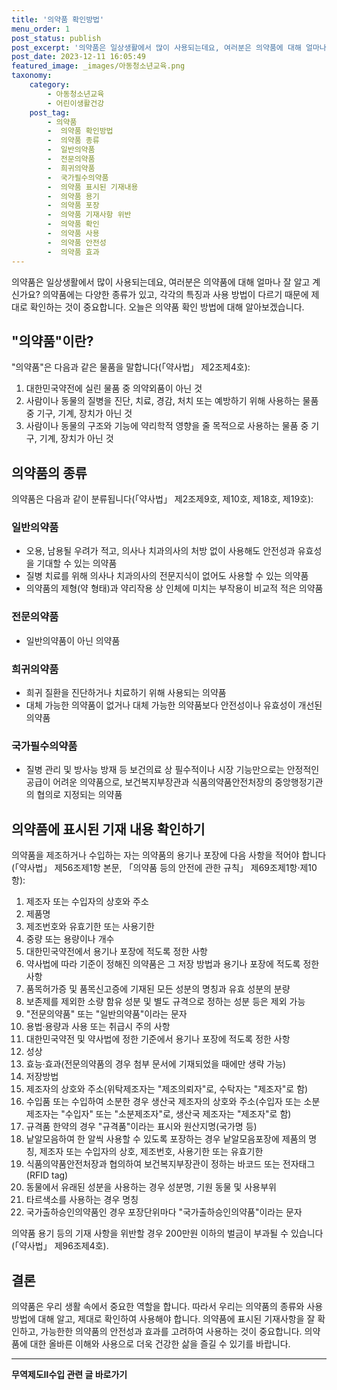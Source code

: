 ```yaml
---
title: '의약품 확인방법'
menu_order: 1
post_status: publish
post_excerpt: '의약품은 일상생활에서 많이 사용되는데요, 여러분은 의약품에 대해 얼마나 잘 알고 계신가요  의약품에는 다양한 종류가 있고, 각각의 특징과 사용 방법이 다르기 때문에 제대로 확인하는 것이 중요합니다. 오늘은 의약품 확인 방법에 대해 알아보겠습니다.'
post_date: 2023-12-11 16:05:49
featured_image: _images/아동청소년교육.png
taxonomy:
    category:
        - 아동청소년교육
        - 어린이생활건강
    post_tag:
        - 의약품
        -  의약품 확인방법
        -  의약품 종류
        -  일반의약품
        -  전문의약품
        -  희귀의약품
        -  국가필수의약품
        -  의약품 표시된 기재내용
        -  의약품 용기
        -  의약품 포장
        -  의약품 기재사항 위반
        -  의약품 확인
        -  의약품 사용
        -  의약품 안전성
        -  의약품 효과
---
```



의약품은 일상생활에서 많이 사용되는데요, 여러분은 의약품에 대해 얼마나 잘 알고 계신가요? 의약품에는 다양한 종류가 있고, 각각의 특징과 사용 방법이 다르기 때문에 제대로 확인하는 것이 중요합니다. 오늘은 의약품 확인 방법에 대해 알아보겠습니다.

## "의약품"이란?

"의약품"은 다음과 같은 물품을 말합니다(「약사법」 제2조제4호):

1. 대한민국약전에 실린 물품 중 의약외품이 아닌 것
2. 사람이나 동물의 질병을 진단, 치료, 경감, 처치 또는 예방하기 위해 사용하는 물품 중 기구, 기계, 장치가 아닌 것
3. 사람이나 동물의 구조와 기능에 약리학적 영향을 줄 목적으로 사용하는 물품 중 기구, 기계, 장치가 아닌 것

## 의약품의 종류

의약품은 다음과 같이 분류됩니다(「약사법」 제2조제9호, 제10호, 제18호, 제19호):

### 일반의약품

- 오용, 남용될 우려가 적고, 의사나 치과의사의 처방 없이 사용해도 안전성과 유효성을 기대할 수 있는 의약품
- 질병 치료를 위해 의사나 치과의사의 전문지식이 없어도 사용할 수 있는 의약품
- 의약품의 제형(약 형태)과 약리작용 상 인체에 미치는 부작용이 비교적 적은 의약품

### 전문의약품

- 일반의약품이 아닌 의약품

### 희귀의약품

- 희귀 질환을 진단하거나 치료하기 위해 사용되는 의약품
- 대체 가능한 의약품이 없거나 대체 가능한 의약품보다 안전성이나 유효성이 개선된 의약품

### 국가필수의약품

- 질병 관리 및 방사능 방재 등 보건의료 상 필수적이나 시장 기능만으로는 안정적인 공급이 어려운 의약품으로, 보건복지부장관과 식품의약품안전처장의 중앙행정기관의 협의로 지정되는 의약품

## 의약품에 표시된 기재 내용 확인하기

의약품을 제조하거나 수입하는 자는 의약품의 용기나 포장에 다음 사항을 적어야 합니다(「약사법」 제56조제1항 본문, 「의약품 등의 안전에 관한 규칙」 제69조제1항·제10항):

1. 제조자 또는 수입자의 상호와 주소
2. 제품명
3. 제조번호와 유효기한 또는 사용기한
4. 중량 또는 용량이나 개수
5. 대한민국약전에서 용기나 포장에 적도록 정한 사항
6. 약사법에 따라 기준이 정해진 의약품은 그 저장 방법과 용기나 포장에 적도록 정한 사항
7. 품목허가증 및 품목신고증에 기재된 모든 성분의 명칭과 유효 성분의 분량
8. 보존제를 제외한 소량 함유 성분 및 별도 규격으로 정하는 성분 등은 제외 가능
9. "전문의약품" 또는 "일반의약품"이라는 문자
10. 용법·용량과 사용 또는 취급시 주의 사항
11. 대한민국약전 및 약사법에 정한 기준에서 용기나 포장에 적도록 정한 사항
12. 성상
13. 효능·효과(전문의약품의 경우 첨부 문서에 기재되었을 때에만 생략 가능)
14. 저장방법
15. 제조자의 상호와 주소(위탁제조자는 "제조의뢰자"로, 수탁자는 "제조자"로 함)
16. 수입품 또는 수입하여 소분한 경우 생산국 제조자의 상호와 주소(수입자 또는 소분제조자는 "수입자" 또는 "소분제조자"로, 생산국 제조자는 "제조자"로 함)
17. 규격품 한약의 경우 "규격품"이라는 표시와 원산지명(국가명 등)
18. 낱알모음하여 한 알씩 사용할 수 있도록 포장하는 경우 낱알모음포장에 제품의 명칭, 제조자 또는 수입자의 상호, 제조번호, 사용기한 또는 유효기한
19. 식품의약품안전처장과 협의하여 보건복지부장관이 정하는 바코드 또는 전자태그(RFID tag)
20. 동물에서 유래된 성분을 사용하는 경우 성분명, 기원 동물 및 사용부위
21. 타르색소를 사용하는 경우 명칭
22. 국가출하승인의약품인 경우 포장단위마다 "국가출하승인의약품"이라는 문자

의약품 용기 등의 기재 사항을 위반할 경우 200만원 이하의 벌금이 부과될 수 있습니다(「약사법」 제96조제4호).

## 결론

의약품은 우리 생활 속에서 중요한 역할을 합니다. 따라서 우리는 의약품의 종류와 사용 방법에 대해 알고, 제대로 확인하여 사용해야 합니다. 의약품에 표시된 기재사항을 잘 확인하고, 가능한한 의약품의 안전성과 효과를 고려하여 사용하는 것이 중요합니다. 의약품에 대한 올바른 이해와 사용으로 더욱 건강한 삶을 즐길 수 있기를 바랍니다.


<!-- wp:separator -->
<hr class="wp-block-separator has-alpha-channel-opacity"/>
<!-- /wp:separator -->

<!-- wp:group {"backgroundColor":"base","layout":{"type":"constrained"}} -->
<div class="wp-block-group has-base-background-color has-background"><!-- wp:paragraph {"align":"center","fontSize":"medium"} -->
<p class="has-text-align-center has-large-font-size"><strong>무역제도Ⅱ수입 관련 글 바로가기</strong></p>
<!-- /wp:paragraph -->


<!-- wp:latest-posts
{"categories":[{"id":14432,"count":19,"description":"","link":"https://uknowlaw.com/category/%eb%ac%b4%ec%97%ad%ec%a0%9c%eb%8f%84%e2%85%b1%ec%88%98%ec%9e%85/","name":"무역제도Ⅱ수입","slug":"무역제도Ⅱ수입","taxonomy":"category","parent":0,"meta":[],"_links":{"self":[{"href":"https://uknowlaw.com/wp-json/wp/v2/categories/14432"}],"collection":[{"href":"https://uknowlaw.com/wp-json/wp/v2/categories"}],"about":[{"href":"https://uknowlaw.com/wp-json/wp/v2/taxonomies/category"}],"wp:post_type":[{"href":"https://uknowlaw.com/wp-json/wp/v2/posts?categories=14432"}],"curies":[{"name":"wp","href":"https://api.w.org/{rel}","templated":true}]}}],"postsToShow":100,"excerptLength":28,"postLayout":"grid","columns":2,"featuredImageAlign":"left","featuredImageSizeSlug":"large","fontSize":"small"} /--></div>
<!-- /wp:group -->